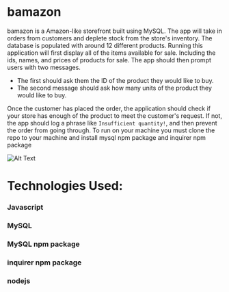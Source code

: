 # bamazon
 bamazon is a Amazon-like storefront built using MySQL. The app will take in orders from customers and deplete stock from the store's inventory.
The  database is populated with around 12 different products.
Running this application will first display all of the items available for sale. Including the ids, names, and prices of products for sale.
The app should then prompt users with two messages.

   * The first should ask them the ID of the product they would like to buy.
   * The second message should ask how many units of the product they would like to buy.

 Once the customer has placed the order, the  application should check if your store has enough of the product to meet the customer's request.
 If not, the app should log a phrase like `Insufficient quantity!`, and then prevent the order from going through.
 To run on your machine you must clone the repo to your machine and install mysql npm package and inquirer npm package 
 
![Alt Text](http://g.recordit.co/SDY1a1ImtV.gif)
<h1>Technologies Used:</h1>
<h3>Javascript</h3>
<h3>MySQL</h3>
<h3>MySQL npm package</h3>
<h3>inquirer npm package</h3>
<h3>nodejs</h3>
